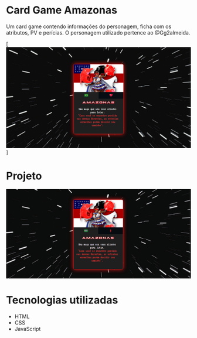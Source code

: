 # Card Game Amazonas
Um card game contendo informações do personagem, ficha com os atributos, PV e perícias. O personagem utilizado pertence ao @Gg2almeida.

[
    <img src="readme-img/card-game-amazonas.png" alt="card game amazonas">
]

# Projeto
<img src="readme-img/card-game-amazonas.gif" alt="card game amazonas">

# Tecnologias utilizadas
- HTML
- CSS
- JavaScript